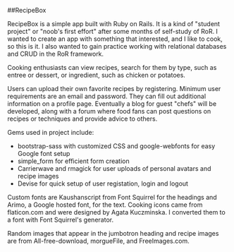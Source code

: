 ##RecipeBox

RecipeBox is a simple app built with Ruby on Rails. It is a kind of "student project" or "noob's first effort" after some months of self-study of RoR. I wanted to create an app with something that interested, and I like to cook, so  this is it. I also wanted to gain practice working with relational databases and CRUD in the RoR framework.

Cooking enthusiasts can view recipes, search for them by type, such as entree or dessert, or ingredient, such as chicken or potatoes.

Users can upload their own favorite recipes by registering. Minimum user requirements are an email and password. They can fill out additional information on a profile page. Eventually a blog for guest "chefs" will be developed, along with a forum where food fans can post questions on recipes or techniques and provide advice to others.

Gems used in project include:

* bootstrap-sass with customized CSS and google-webfonts for easy Google font setup
* simple_form for efficient form creation
* Carrierwave and rmagick for user uploads of personal avatars and recipe images
* Devise for quick setup of user registation, login and logout

Custom fonts are Kaushanscript from Font Squirrel for the headings and Arimo, a Google hosted font, for the text. Cooking icons came from flaticon.com and were designed by Agata Kuczminska. I converted them to a font with Font Squirrel's generator.

Random images that appear in the jumbotron heading and recipe images are from All-free-download, morgueFile, and FreeImages.com.